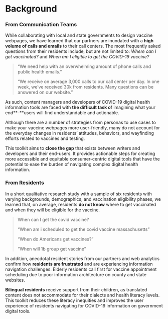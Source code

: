 # Background

### **From Communication Teams**

While collaborating with local and state governments to design vaccine webpages, we have learned that our partners are inundated with a **high volume of calls and emails** to their call centers. The most frequently asked questions from their residents include, but are not limited to: _Where can I get vaccinated?_ and _When am I eligible to get the COVID-19 vaccine?_ 

> “We need help with an overwhelming amount of phone calls and public health emails.”
>
> “We receive on average 3,000 calls to our call center per day. In one week, we’ve received 30k from residents. Many questions can be answered on our website.”

As such, content managers and developers of COVID-19 digital health information tools are faced with **the difficult task o**f imagining what your end**-**users will find understandable and actionable. 

Although there are a number of strategies from personas to use cases to make your vaccine webpages more user-friendly, many do not account for the everyday changes in residents’ attitudes, behaviors, and wayfinding efforts related to vaccines and testing. 

This toolkit aims to **close the gap** that exists between writers and developers and their end-users. It provides actionable steps for creating more accessible and equitable consumer-centric digital tools that have the potential to ease the burden of navigating complex digital health information.

### From Residents

In a short qualitative research study with a sample of six residents with varying backgrounds, demographics, and vaccination eligibility phases, we learned that, on average, residents **do not know** where to get vaccinated and when they will be eligible for the vaccine. 

> When can I get the covid vaccine?
>
> “When am i scheduled to get the covid vaccine massachusetts”
>
> “When do Americans get vaccines?”
>
> “When will 1b group get vaccine”

In addition, anecdotal resident stories from our partners and web analytics confirm how **residents are frustrated** and are experiencing information navigation challenges. Elderly residents call first for vaccine appointment scheduling due to poor information architecture on county and state websites. 

**Bilingual residents** receive support from their children, as translated content does not accommodate for their dialects and health literacy levels. This toolkit reduces these literacy inequities and improves the user experience of residents navigating for COVID-19 information on government digital tools.  


